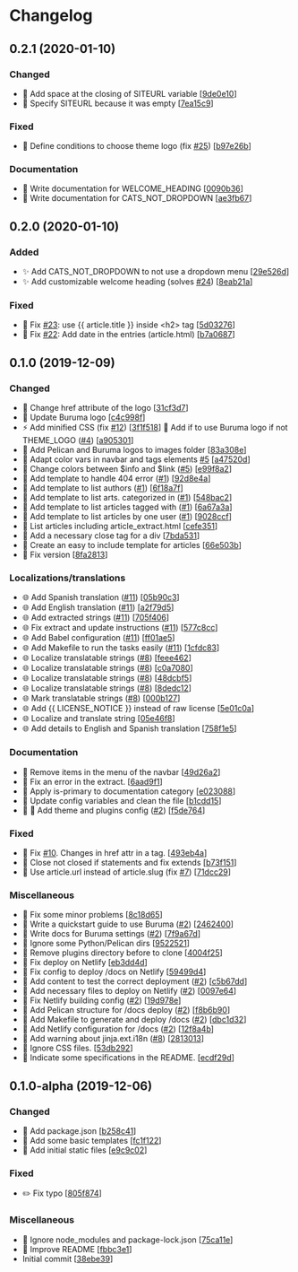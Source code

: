 # Changelog

<a name="0.2.1"></a>
## 0.2.1 (2020-01-10)

### Changed

- 🎨 Add space at the closing of SITEURL variable [[9de0e10](https://github.com/ivanhercaz/buruma/commit/9de0e109be8aabcf2942b6bd5a9c3bd9ac0c4d2d)]
- 🔧 Specify SITEURL because it was empty [[7ea15c9](https://github.com/ivanhercaz/buruma/commit/7ea15c9930847ddc48dfe831d95e210b58d903d4)]

### Fixed

- 🐛 Define conditions to choose theme logo (fix [#25](https://github.com/ivanhercaz/buruma/issues/25)) [[b97e26b](https://github.com/ivanhercaz/buruma/commit/b97e26b4d2a7c6c4393e5c3e3043cbc3cc497677)]

### Documentation

- 📝 Write documentation for WELCOME_HEADING [[0090b36](https://github.com/ivanhercaz/buruma/commit/0090b36d865eebcb2d03b92ae3679459fb273b5e)]
- 📝 Write documentation for CATS_NOT_DROPDOWN [[ae3fb67](https://github.com/ivanhercaz/buruma/commit/ae3fb675bcf1d96d811ef9fa86eba60596fa0a7f)]


<a name="0.2.0"></a>
## 0.2.0 (2020-01-10)

### Added

- ✨ Add CATS_NOT_DROPDOWN to not use a dropdown menu [[29e526d](https://github.com/ivanhercaz/buruma/commit/29e526df28f50990b8642dab3b0db7f0ca67c953)]
- ✨ Add customizable welcome heading (solves [#24](https://github.com/ivanhercaz/buruma/issues/24)) [[8eab21a](https://github.com/ivanhercaz/buruma/commit/8eab21a8b3b465b467be068dd80a57284db96496)]

### Fixed

- 🐛 Fix [#23](https://github.com/ivanhercaz/buruma/issues/23): use {{ article.title }} inside &lt;h2&gt; tag [[5d03276](https://github.com/ivanhercaz/buruma/commit/5d0327620f03d1037b2a56ccd399ff75fe398b71)]
- 🐛 Fix [#22](https://github.com/ivanhercaz/buruma/issues/22): Add date in the entries (article.html) [[b7a0687](https://github.com/ivanhercaz/buruma/commit/b7a06875de83cb51699cf8a562285bc4dffc1afe)]


<a name="0.1.0"></a>
## 0.1.0 (2019-12-09)

### Changed

- 💬 Change href attribute of the logo [[31cf3d7](https://github.com/ivanhercaz/buruma/commit/31cf3d7af3a3114e4bd05760877fa9014b1cb7fb)]
- 🍱 Update Buruma logo [[c4c998f](https://github.com/ivanhercaz/buruma/commit/c4c998fe4925fca757c73a15c89d1c9f19bc9771)]
- ⚡ Add minified CSS (fix [#12](https://github.com/ivanhercaz/buruma/issues/12)) [[3f1f518](https://github.com/ivanhercaz/buruma/commit/3f1f5181e577aeadfd79ed3258c46556d824ed43)]
 🎨 Add if to use Buruma logo if not THEME_LOGO ([#4](https://github.com/ivanhercaz/buruma/issues/4)) [[a905301](https://github.com/ivanhercaz/buruma/commit/a9053011790f87c7aadac993002af4ca96d79da5)]
- 🍱 Add Pelican and Buruma logos to images folder [[83a308e](https://github.com/ivanhercaz/buruma/commit/83a308e16c7d70ca55f2630a3d670a42b6d3597d)]
- 💄 Adapt color vars in navbar and tags elements [#5](https://github.com/ivanhercaz/buruma/issues/5) [[a47520d](https://github.com/ivanhercaz/buruma/commit/a47520de390b874fd2af3f63c56026a5ccd3848c)]
- 💄 Change colors between $info and $link ([#5](https://github.com/ivanhercaz/buruma/issues/5)) [[e99f8a2](https://github.com/ivanhercaz/buruma/commit/e99f8a28e460c38a44054b4a43b3c5ba0359474f)]
- 💄 Add template to handle 404 error ([#1](https://github.com/ivanhercaz/buruma/issues/1)) [[92d8e4a](https://github.com/ivanhercaz/buruma/commit/92d8e4a3254c61c62f16408e1ffe3344b409a671)]
- 💄 Add template to list authors ([#1](https://github.com/ivanhercaz/buruma/issues/1)) [[6f18a7f](https://github.com/ivanhercaz/buruma/commit/6f18a7f8ca85a92108cf77a28873abc8dc3c9f66)]
- 💄 Add template to list arts. categorized in ([#1](https://github.com/ivanhercaz/buruma/issues/1)) [[548bac2](https://github.com/ivanhercaz/buruma/commit/548bac2e071415d8fb6dc191d0420e390f4a6d7e)]
- 💄 Add template to list articles tagged with ([#1](https://github.com/ivanhercaz/buruma/issues/1)) [[6a67a3a](https://github.com/ivanhercaz/buruma/commit/6a67a3a6b9e50f501abbfcea0091c864835ef861)]
- 💄 Add template to list articles by one user ([#1](https://github.com/ivanhercaz/buruma/issues/1)) [[9028ccf](https://github.com/ivanhercaz/buruma/commit/9028ccf2b5b83231012015b35d0b1db357f1f7c0)]
- 🎨 List articles including article_extract.html [[cefe351](https://github.com/ivanhercaz/buruma/commit/cefe351b845648dde8978b55d978d8c44781d0f1)]
- 🎨 Add a necessary close tag for a div [[7bda531](https://github.com/ivanhercaz/buruma/commit/7bda53133faa025c0e0d1d35a1500d39d832ebb0)]
- 🎨 Create an easy to include template for articles [[66e503b](https://github.com/ivanhercaz/buruma/commit/66e503ba70976a1416300e264911f9cda9c6832a)]
- 🔧 Fix version [[8fa2813](https://github.com/ivanhercaz/buruma/commit/8fa2813a7a6134378c9f30e6a89c77d868eb898d)]

### Localizations/translations

- 🌐 Add Spanish translation ([#11](https://github.com/ivanhercaz/buruma/issues/11)) [[05b90c3](https://github.com/ivanhercaz/buruma/commit/05b90c3a35184cc5d2b09e85a62733aec22bc265)]
- 🌐 Add English translation ([#11](https://github.com/ivanhercaz/buruma/issues/11)) [[a2f79d5](https://github.com/ivanhercaz/buruma/commit/a2f79d53583731cc8219470b2790c5659bc3c5af)]
- 🌐 Add extracted strings ([#11](https://github.com/ivanhercaz/buruma/issues/11)) [[705f406](https://github.com/ivanhercaz/buruma/commit/705f406e2539f7a1ba9c8b2d868b2d121a1a972e)]
- 🌐 Fix extract and update instructions ([#11](https://github.com/ivanhercaz/buruma/issues/11)) [[577c8cc](https://github.com/ivanhercaz/buruma/commit/577c8cc201a8bc8c103c989f879940495c70e133)]
- 🌐 Add Babel configuration ([#11](https://github.com/ivanhercaz/buruma/issues/11)) [[ff01ae5](https://github.com/ivanhercaz/buruma/commit/ff01ae557c054ef7c1f303ddf815a0155f7b8ec5)]
- 🌐 Add Makefile to run the tasks easily ([#11](https://github.com/ivanhercaz/buruma/issues/11)) [[1cfdc83](https://github.com/ivanhercaz/buruma/commit/1cfdc8393ae9227a00a6fc64a34656e5122d36a2)]
- 🌐 Localize translatable strings ([#8](https://github.com/ivanhercaz/buruma/issues/8)) [[feee462](https://github.com/ivanhercaz/buruma/commit/feee462a105a120918ec559d0c475cb4633695ca)]
- 🌐 Localize translatable strings ([#8](https://github.com/ivanhercaz/buruma/issues/8)) [[c0a7080](https://github.com/ivanhercaz/buruma/commit/c0a708017c549416f159620073151f11623e1142)]
- 🌐 Localize translatable strings ([#8](https://github.com/ivanhercaz/buruma/issues/8)) [[48dcbf5](https://github.com/ivanhercaz/buruma/commit/48dcbf586bff4e595faedb93d3fe1a87a9dff4fb)]
- 🌐 Localize translatable strings ([#8](https://github.com/ivanhercaz/buruma/issues/8)) [[8dedc12](https://github.com/ivanhercaz/buruma/commit/8dedc1211150c635e4d38a6a999af86197e59736)]
- 🌐 Mark translatable strings ([#8](https://github.com/ivanhercaz/buruma/issues/8)) [[000b127](https://github.com/ivanhercaz/buruma/commit/000b127534af4ff03645b41d8d7669d35f4d874e)]
- 🌐 Add {{ LICENSE_NOTICE }} instead of raw license [[5e01c0a](https://github.com/ivanhercaz/buruma/commit/5e01c0aa8a8dc14bc3d58f7727200ef6a0bde005)]
- 🌐 Localize and translate string [[05e46f8](https://github.com/ivanhercaz/buruma/commit/05e46f83dee50b4fdc9f8af444ae17c8e8f924fe)]
- 🌐 Add details to English and Spanish translation [[758f1e5](https://github.com/ivanhercaz/buruma/commit/758f1e551ff0ee109cce860b4fe78fac4a0c228f)]

### Documentation
 
- 🔧 Remove items in the menu of the navbar [[49d26a2](https://github.com/ivanhercaz/buruma/commit/49d26a2366b68160100ec7583f15eb67b96526ab)]
- 🔧 Fix an error in the extract. [[6aad9f1](https://github.com/ivanhercaz/buruma/commit/6aad9f1f767d90df1091f42696490382ee2605a1)]
- 🔧 Apply is-primary to documentation category [[e023088](https://github.com/ivanhercaz/buruma/commit/e0230887f7a953f0f0b7c366be9c62afc8347521)]
- 🔧 Update config variables and clean the file [[b1cdd15](https://github.com/ivanhercaz/buruma/commit/b1cdd15765dd795afdd320d50d38ba04672eabe6)]
- 🔧 🚀 Add theme and plugins config ([#2](https://github.com/ivanhercaz/buruma/issues/2)) [[f5de764](https://github.com/ivanhercaz/buruma/commit/f5de7641449177139e1c8c9e4d77b75e98e148ea)]

### Fixed

- 🐛 Fix [#10](https://github.com/ivanhercaz/buruma/issues/10). Changes in href attr in a tag. [[493eb4a](https://github.com/ivanhercaz/buruma/commit/493eb4a42e712cc9055b744e123bf20940532c38)]
- 🐛 Close not closed if statements and fix extends [[b73f151](https://github.com/ivanhercaz/buruma/commit/b73f15179f71cd622a1c2b900866f3d34bb10328)]
- 🐛 Use article.url instead of article.slug (fix [#7](https://github.com/ivanhercaz/buruma/issues/7)) [[71dcc29](https://github.com/ivanhercaz/buruma/commit/71dcc29ab81b7d3bdc75a9abeac1f1e74c8df118)]

### Miscellaneous

- 📝 Fix some minor problems [[8c18d65](https://github.com/ivanhercaz/buruma/commit/8c18d65d997e1ccde0436c7d4743f0a30517fc96)]
- 📝 Write a quickstart guide to use Buruma ([#2](https://github.com/ivanhercaz/buruma/issues/2)) [[2462400](https://github.com/ivanhercaz/buruma/commit/24624009c24dc22542e2dea06ad88d3fb5e7e891)]
- 📝 Write docs for Buruma settings ([#2](https://github.com/ivanhercaz/buruma/issues/2)) [[7f9a67d](https://github.com/ivanhercaz/buruma/commit/7f9a67d35366388204824d35a88caf3a2dd96c23)]
- 🙈 Ignore some Python/Pelican dirs [[9522521](https://github.com/ivanhercaz/buruma/commit/9522521c61cdc33c530a1d3fde926f568fa48cfe)]
- 🚀 Remove plugins directory before to clone [[4004f25](https://github.com/ivanhercaz/buruma/commit/4004f25e483df4816db2316db9e0df0c4868a5b1)]
- 🚀 Fix deploy on Netlify [[eb3dd4d](https://github.com/ivanhercaz/buruma/commit/eb3dd4daf160e0de2d8554bcdf7460bcfe7e9886)]
- 🚀 Fix config to deploy /docs on Netlify [[59499d4](https://github.com/ivanhercaz/buruma/commit/59499d49d75fd3aeb0f727c6f9aefb177a0a1fb4)]
- 📝 Add content to test the correct deployment ([#2](https://github.com/ivanhercaz/buruma/issues/2)) [[c5b67dd](https://github.com/ivanhercaz/buruma/commit/c5b67dd00c45b11fc29d12d555702066bc872769)]
- 🚀 Add necessary files to deploy on Netlify ([#2](https://github.com/ivanhercaz/buruma/issues/2)) [[0097e64](https://github.com/ivanhercaz/buruma/commit/0097e6431d6ec9712450d79c609686254f334e70)]
- 🚀 Fix Netlify building config ([#2](https://github.com/ivanhercaz/buruma/issues/2)) [[19d978e](https://github.com/ivanhercaz/buruma/commit/19d978e6651dccda60cabad47b0b2431dd9748c7)]
- 🚀 Add Pelican structure for /docs deploy ([#2](https://github.com/ivanhercaz/buruma/issues/2)) [[f8b6b90](https://github.com/ivanhercaz/buruma/commit/f8b6b90ff83a46e5b4a833eeae3d973f6c8ecfe5)]
- 🚀 Add Makefile to generate and deploy /docs ([#2](https://github.com/ivanhercaz/buruma/issues/2)) [[dbc1d32](https://github.com/ivanhercaz/buruma/commit/dbc1d3221061c8c7eee3f00d7b6a227f8549fdea)]
- 🚀 Add Netlify configuration for /docs ([#2](https://github.com/ivanhercaz/buruma/issues/2)) [[12f8a4b](https://github.com/ivanhercaz/buruma/commit/12f8a4b17138fc1248af2f76a6d28f8cabe8d236)]
- 📝 Add warning about jinja.ext.i18n ([#8](https://github.com/ivanhercaz/buruma/issues/8)) [[2813013](https://github.com/ivanhercaz/buruma/commit/2813013d372fb7a2593bc94996867b0fa34dbf3d)]
- 🙈 Ignore CSS files. [[53db292](https://github.com/ivanhercaz/buruma/commit/53db292bba9a0249a9a202f7fdb61802da720d33)]
- 📝 Indicate some specifications in the README. [[ecdf29d](https://github.com/ivanhercaz/buruma/commit/ecdf29d052aff6d1341c1ed9e0fcaaf68e0225c8)]


<a name="0.1.0-alpha"></a>
## 0.1.0-alpha (2019-12-06)

### Changed

- 🔧 Add package.json [[b258c41](https://github.com/ivanhercaz/buruma/commit/b258c41d6dbfececbeb07bec4f05365679773bec)]
- 💄 Add some basic templates [[fc1f122](https://github.com/ivanhercaz/buruma/commit/fc1f122934aed5a7d6264a0a799205ce9561fc53)]
- 💄 Add initial static files [[e9c9c02](https://github.com/ivanhercaz/buruma/commit/e9c9c02b86fe84b5631cf90093b90102b5cf13ee)]

### Fixed

- ✏️ Fix typo [[805f874](https://github.com/ivanhercaz/buruma/commit/805f874e3936e0e5b8b533236681f284cff1b9f7)]

### Miscellaneous

- 🙈 Ignore node_modules and package-lock.json [[75ca11e](https://github.com/ivanhercaz/buruma/commit/75ca11e0906d8750f0b772690d695e8e63c4cf66)]
- 📝 Improve README [[fbbc3e1](https://github.com/ivanhercaz/buruma/commit/fbbc3e150c1a2c35b60ceec88b3b6d14dc9626b8)]
-  Initial commit [[38ebe39](https://github.com/ivanhercaz/buruma/commit/38ebe39dab68101bd082d8272c7a3716f7cd3c2e)]



